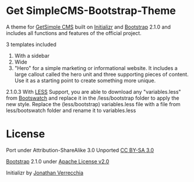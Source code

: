 # Get SimpleCMS-Bootstrap-Theme

A theme for [GetSimple CMS](http://get-simple.info/) built on [Initializr](http://www.initializr.com/) and [Bootstrap](http://twitter.github.com/bootstrap/) 2.1.0 and includes all functions and features of the official project.  

3 templates included
1. With a sidebar
2. Wide
3. "Hero" for a simple marketing or informational website. It includes a large callout called the hero unit and three supporting pieces of content. Use it as a starting point to create something more unique.

2.1.0.3 With [LESS](http://lesscss.org/) Support, you are able to download any "variables.less" from [Bootswatch](http://bootswatch.com/) and replace it in the /less/bootstrap folder to apply the new style.
Replace the (less/bootstrap) variables.less file with a file from less/bootswatch folder and rename it to variables.less


# License

Port under Attribution-ShareAlike 3.0 Unported [CC BY-SA 3.0](http://creativecommons.org/licenses/by-sa/3.0/)

[Bootstrap](http://twitter.github.com/bootstrap/) 2.1.0 under [Apache License v2.0](http://www.apache.org/licenses/LICENSE-2.0)

Initializr by [Jonathan Verrecchia](https://twitter.com/verekia)